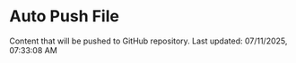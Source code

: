 # Auto Push File

Content that will be pushed to GitHub repository.
Last updated: 07/11/2025, 07:33:08 AM